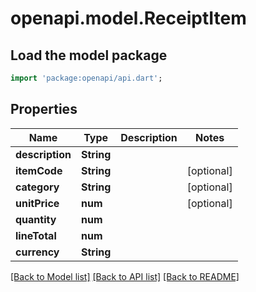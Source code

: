 # openapi.model.ReceiptItem

## Load the model package
```dart
import 'package:openapi/api.dart';
```

## Properties
Name | Type | Description | Notes
------------ | ------------- | ------------- | -------------
**description** | **String** |  | 
**itemCode** | **String** |  | [optional] 
**category** | **String** |  | [optional] 
**unitPrice** | **num** |  | [optional] 
**quantity** | **num** |  | 
**lineTotal** | **num** |  | 
**currency** | **String** |  | 

[[Back to Model list]](../README.md#documentation-for-models) [[Back to API list]](../README.md#documentation-for-api-endpoints) [[Back to README]](../README.md)


